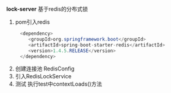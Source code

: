 **lock-server**
基于redis的分布式锁
1. pom引入redis
```java
     <dependency>
        <groupId>org.springframework.boot</groupId>
        <artifactId>spring-boot-starter-redis</artifactId>
        <version>1.4.5.RELEASE</version>
     </dependency>
```
2. 创建连接池
   RedisConfig
3. 引入RedisLockService
4. 测试
   执行test中contextLoads()方法

